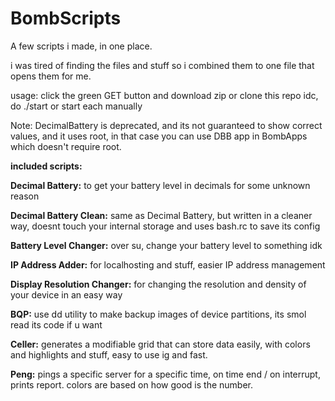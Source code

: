 # BombScripts
A few scripts i made, in one place.

i was tired of finding the files and stuff so i combined them to one file that opens them for me.

usage:
click the green GET button and download zip
or clone this repo idc, do ./start or start each manually 

Note: DecimalBattery is deprecated, and its not guaranteed to show correct values, and it uses root, in that case you can use DBB app in BombApps which doesn't require root.

**included scripts:**

**Decimal Battery:**
to get your battery level in decimals for some unknown reason

**Decimal Battery Clean:**
same as Decimal Battery, but written in a cleaner way, doesnt touch your internal storage and uses bash.rc to save its config

**Battery Level Changer:**
over su, change your battery level to something idk

**IP Address Adder:**
for localhosting and stuff, easier IP address management

**Display Resolution Changer:**
for changing the resolution and density of your device in an easy way

**BQP:**
use dd utility to make backup images of device partitions, its smol read its code if u want

**Celler:**
generates a modifiable grid that can store data easily, with colors and highlights and stuff, easy to use ig and fast.

**Peng:**
pings a specific server for a specific time, on time end / on interrupt, prints report. colors are based on how good is the number.
